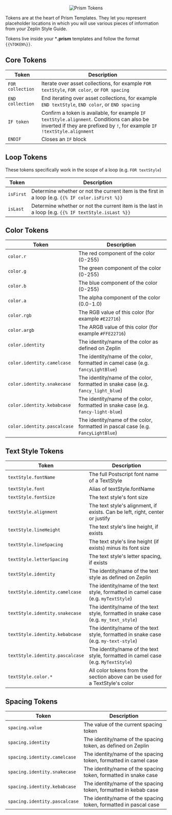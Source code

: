 <p align="center"><img src="../Assets/gh/tokens.png" alt="Prism Tokens" title="Prism Tokens" /></p>

Tokens are at the heart of Prism Templates. They let you represent placeholder locations in which you will use various pieces of information from your Zeplin Style Guide.

Tokens live inside your ***.prism** templates and follow the format `{{%TOKEN%}}`.

## Core Tokens

| Token            | Description                                                                                      |
|------------------|--------------------------------------------------------------------------------------------------|
| `FOR collection` | Iterate over asset collections, for example `FOR textStyle`, `FOR color`, or `FOR spacing`       |
| `END collection` | End iterating over asset collections, for example `END textStyle`, `END color`, or `END spacing` |
| `IF token`       | Confirm a token is available, for example `IF textStyle.alignment`. Conditions can also be inverted if they are prefixed by `!`, for example `IF !textStyle.alignment` |
| `ENDIF`          | Closes an `IF` block                                                                             |

## Loop Tokens

These tokens specifically work in the scope of a loop (e.g. `FOR textStyle`)

| Token            | Description                                                                                          |
|------------------|------------------------------------------------------------------------------------------------------|
| `isFirst`        | Determine whether or not the current item is the first in a loop (e.g. `{{% IF color.isFirst %}}`    |
| `isLast`         | Determine whether or not the current item is the last in a loop (e.g. `{{% IF textStyle.isLast %}}`  |

## Color Tokens

| Token                      | Description                                                                       |
|----------------------------|-----------------------------------------------------------------------------------|
| `color.r`                  | The red component of the color (0-255)                                            |
| `color.g`                  | The green component of the color (0-255)                                          |
| `color.b`                  | The blue component of the color (0-255)                                           |
| `color.a`                  | The alpha component of the color (0.0-1.0)                                        |
| `color.rgb`                | The RGB value of this color (for example `#E22716`)                               |
| `color.argb`               | The ARGB value of this color (for example `#FFE22716`)                            |
| `color.identity`           | The identity/name of the color as defined on Zeplin                               |
| `color.identity.camelcase` | The identity/name of the color, formatted in camel case (e.g. `fancyLightBlue`)   |
| `color.identity.snakecase` | The identity/name of the color, formatted in snake case (e.g. `fancy_light_blue`) |
| `color.identity.kebabcase` | The identity/name of the color, formatted in snake case (e.g. `fancy-light-blue`) |
| `color.identity.pascalcase`| The identity/name of the color, formatted in pascal case (e.g. `FancyLightBlue`)  |

## Text Style Tokens

| Token                          | Description                                                                         |
|--------------------------------|-------------------------------------------------------------------------------------|
| `textStyle.fontName`           | The full Postscript font name of a TextStyle                                        |
| `textStyle.font`               | Alias of textStyle.fontName                                                         |
| `textStyle.fontSize`           | The text style's font size                                                          |
| `textStyle.alignment`          | The text style's alignment, if exists. Can be left, right, center or justify        |
| `textStyle.lineHeight`         | The text style's line height, if exists                                             |
| `textStyle.lineSpacing`        | The text style's line height (if exists) minus its font size                        |
| `textStyle.letterSpacing`      | The text style's letter spacing, if exists                                          |
| `textStyle.identity`           | The identity/name of the text style as defined on Zeplin                            |
| `textStyle.identity.camelcase` | The identity/name of the text style, formatted in camel case (e.g. `myTextStyle`)   |
| `textStyle.identity.snakecase` | The identity/name of the text style, formatted in snake case (e.g. `my_text_style`) |
| `textStyle.identity.kebabcase` | The identity/name of the text style, formatted in snake case (e.g. `my-text-style`) |
| `textStyle.identity.pascalcase`| The identity/name of the text style, formatted in camel case (e.g. `MyTextStyle`)   |
| `textStyle.color.*`            | All color tokens from the section above can be used for a TextStyle's color         |

## Spacing Tokens

| Token                        | Description                                                                       |
|------------------------------|-----------------------------------------------------------------------------------|
| `spacing.value`              | The value of the current spacing token                                            |
| `spacing.identity`           | The identity/name of the spacing token, as defined on Zeplin                      |
| `spacing.identity.camelcase` | The identity/name of the spacing token, formatted in camel case                   |
| `spacing.identity.snakecase` | The identity/name of the spacing token, formatted in snake case                   |
| `spacing.identity.kebabcase` | The identity/name of the spacing token, formatted in kebab case                   |
| `spacing.identity.pascalcase`| The identity/name of the spacing token, formatted in pascal case                  |